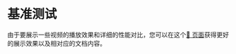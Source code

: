 # 基准测试

由于要展示一些视频的播放效果和详细的性能对比，您可以在这个[🔗 页面](https://github.com/ModelTC/LightX2V/blob/main/docs/ZH_CN/source/getting_started/benchmark_source.md)获得更好的展示效果以及相对应的文档内容。
